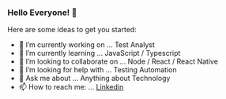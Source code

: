 ### Hello Everyone! 👋

Here are some ideas to get you started:

- 🔭 I’m currently working on ... Test Analyst
- 🌱 I’m currently learning ... JavaScript / Typescript
- 👯 I’m looking to collaborate on ... Node / React / React Native
- 🤔 I’m looking for help with ... Testing Automation
- 💬 Ask me about ... Anything about Technology
- 📫 How to reach me: ... [Linkedin](https://www.linkedin.com/in/artur-polo-norte-59aa4318a/)
<!--
- ⚡ Fun fact: ... 
-->
